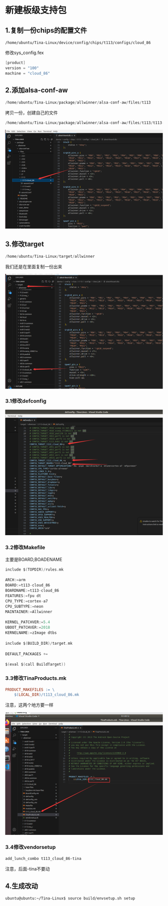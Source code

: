 # 新建板级支持包

## 1.复制一份chips的配置文件
```shell
/home/ubuntu/Tina-Linux/device/config/chips/t113/configs/cloud_86
```

修改sys_config.fex

```c
[product]
version = "100"
machine = "cloud_86"
```


## 2.添加alsa-conf-aw

```c
/home/ubuntu/Tina-Linux/package/allwinner/alsa-conf-aw/files/t113
```

拷贝一份，创建自己的文件

```c
/home/ubuntu/Tina-Linux/package/allwinner/alsa-conf-aw/files/t113/t113-cloud_86
```

![](./src/t113添加板极支持-alsa-conf.png)

## 3.修改target

```c
/home/ubuntu/Tina-Linux/target/allwinner
```

我们还是在里面复制一份出来

![](./src/t113添加板极支持2.png)

### 3.1修改defconfig

![](./src/t113添加板极支持3.png)


### 3.2修改Makefile

主要是BOARD,BOADENAME

```C
include $(TOPDIR)/rules.mk

ARCH:=arm
BOARD:=t113-cloud_86
BOARDNAME:=t113-cloud_86
FEATURES:=fpu dt
CPU_TYPE:=cortex-a7
CPU_SUBTYPE:=neon
MAINTAINER:=Allwinner

KERNEL_PATCHVER:=5.4
UBOOT_PATCHVER:=2018
KERNELNAME:=zImage dtbs

include $(BUILD_DIR)/target.mk

DEFAULT_PACKAGES +=

$(eval $(call BuildTarget))
```


### 3.3修改TinaProducts.mk
```mk
PRODUCT_MAKEFILES := \
    $(LOCAL_DIR)/t113_cloud_86.mk
```

注意，这两个地方要一样

![](./src/t113添加板极支持4.png)


### 3.4修改vendorsetup

```sh
add_lunch_combo t113_cloud_86-tina
```

注意，后面-tina不要动

## 4.生成改动

```
ubuntu@ubuntu:~/Tina-Linux$ source build/envsetup.sh setup
```